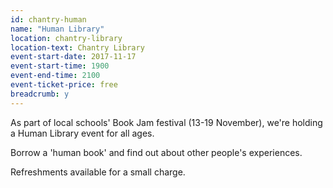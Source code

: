 ```yaml
---
id: chantry-human
name: "Human Library"
location: chantry-library
location-text: Chantry Library
event-start-date: 2017-11-17
event-start-time: 1900
event-end-time: 2100
event-ticket-price: free
breadcrumb: y
---
```


As part of local schools' Book Jam festival (13-19 November), we're holding a Human Library event for all ages.

Borrow a 'human book' and find out about other people's experiences.

Refreshments available for a small charge.
